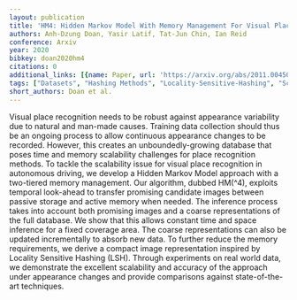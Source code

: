 ```yaml
---
layout: publication
title: 'HM4: Hidden Markov Model With Memory Management For Visual Place Recognition'
authors: Anh-Dzung Doan, Yasir Latif, Tat-Jun Chin, Ian Reid
conference: Arxiv
year: 2020
bibkey: doan2020hm4
citations: 0
additional_links: [{name: Paper, url: 'https://arxiv.org/abs/2011.00450'}]
tags: ["Datasets", "Hashing Methods", "Locality-Sensitive-Hashing", "Scalability"]
short_authors: Doan et al.
---
```

Visual place recognition needs to be robust against appearance variability
due to natural and man-made causes. Training data collection should thus be an
ongoing process to allow continuous appearance changes to be recorded. However,
this creates an unboundedly-growing database that poses time and memory
scalability challenges for place recognition methods. To tackle the scalability
issue for visual place recognition in autonomous driving, we develop a Hidden
Markov Model approach with a two-tiered memory management. Our algorithm,
dubbed HM\(^4\), exploits temporal look-ahead to transfer promising candidate
images between passive storage and active memory when needed. The inference
process takes into account both promising images and a coarse representations
of the full database. We show that this allows constant time and space
inference for a fixed coverage area. The coarse representations can also be
updated incrementally to absorb new data. To further reduce the memory
requirements, we derive a compact image representation inspired by Locality
Sensitive Hashing (LSH). Through experiments on real world data, we demonstrate
the excellent scalability and accuracy of the approach under appearance changes
and provide comparisons against state-of-the-art techniques.